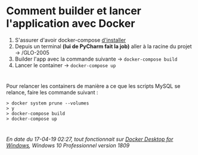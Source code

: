 # Comment builder et lancer l'application avec Docker
1. S'assurer d'avoir docker-compose [d'installer](https://docs.docker.com/compose/install/)
2. Depuis un terminal **(lui de PyCharm fait la job)** aller à la racine du projet → /GLO-2005
3. Builder l'app avec la commande suivante → ``docker-compose build``
4. Lancer le container → ``docker-compose up``

#
Pour relancer les containers de manière a ce que les scripts MySQL se relance, faire les commande suivant :
```
> docker system prune --volumes
> y
> docker-compose build
> docker-compose up
```

#
###### En date du 17-04-19 02:27, tout fonctionnait sur [Docker Desktop for Windows](https://hub.docker.com/editions/community/docker-ce-desktop-windows), Windows 10 Professionnel version 1809
